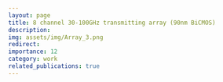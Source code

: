 ```yaml
---
layout: page
title: 8 channel 30-100GHz transmitting array (90nm BiCMOS)
description: 
img: assets/img/Array_3.png
redirect: 
importance: 12
category: work
related_publications: true
---
```

